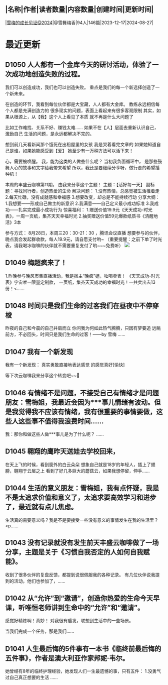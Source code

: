 |名称|作者|读者数量|内容数量|创建时间|更新时间|
---
|[雪梅的成长见证@2024](https://xiaobot.net/p/xuemei?refer=0b133df9-27dc-423b-8101-639049001c13)|@雪舞梅香|94人|146篇|2023-12-17|2024-08-27|

# 最近更新
## D1050 人人都有一个金库今天的研讨活动，体验了一次成功地创造失败的过程。
我们可以创造成功，我们也可以创造失败。
重点是我们的每一个新选择创造了一个新未来。

在创造的环节，我看到每位伙伴都是大宝藏，人人都有大金库。
教练永远相信每个人都是充满创造力的
很多现实的问题，表面上看起来有很多客观限制
其实，如果从根源上，从【我】这个人上看见了本质
就不再是什么大问题了

比如工作难找、关系不好、赚钱太难……
如果不在【人】层面去重新认识自己，激励自己
生活的问题，是永远都解决不完的。

想到前几天看新闻那个饿死在出租屋里的女孩
我是哭着看完文章的
如果她知道自己是谁，如果她能感受到【爱】
她至少有一万种方法可以活下来！

心，需要被唤醒。
我，能为这类的人做些什么呢？
当初我负面循环中，
是那些鼓舞人心的故事和文字给我带来希望
所以，我还是要继续分享呀，做行走的希望播种机！


本周的丰盛云咖啡第11期，
由我来分享这个主题！
主题：【活好每一天】
副标题：寻找同行者，创造热爱的生命
解决问题：
1.没有热情，总感觉被生活推着走
2.每天忙碌，没有成就感和幸福感
3.想要改变，却总是不能持续行动
分享大纲：
1.我想要——形成自己做主的新意识
2.我满意——自己定义最小成功标准
3.我成功——扎实完成最小成功行为
惊喜福利：
1.赠送价值19.9元《天天成功-时光表》，一周一页纸，集齐天天幸福时光
2.抽奖赠送价值59元爆款纸质书《清醒地活》3本

参与方式：
8月28日，本周三20：30-21：30 ，腾讯会议直播
想要参与的伙伴，晚点我会发起群收款，每人19.9元，请自愿支付哟~
（重要提醒：之前下单了时光表，请我喝冰咖啡的伙伴就不需要重复支付了哟~~~免费听）
<img src="https://static.xiaobot.net/file/2024-08-27/97124/e9c267313ae0aa6a2513db7f69c7e175.png">

## D1049 梅超疯来了！
1.昨晚参与晚风市集直播活动，我是摊主“晚疯”姐，吆喝卖表！
《天天成功-时光表》宇宙唯一限量定制款，
一页纸，集齐天天成功的幸福时光！一共卖出去13份！<......
## D1048 时间只是我们生命的过客我们在昼夜中不停穿梭
昨夜的自己和今晨的自己并肩而立
你问我为何如此热气腾腾，只因有梦要追
远眺前方，不必回头，时间只是我们生命的过客！——by 雪梅
......
## D1047 我有一个新发现
我有一个新发现：
真实勇敢直接地表达感觉
的感觉真好[愉快]

等下次云咖啡我来分享这个转变吧~~🎺

## D1046 有情绪不是问题，不接受自己有情绪才是问题朋友：雪梅姐，我最近会因为***事儿情绪有波动。但是我觉得我不应该有情绪，我有很重要的事情要做，这些人这些事不值得我浪费时间……
我：那你和做这些人做***事儿是为了什么呢？
......
## D1045 翱翔的鹰昨天送娃去学校回来，
在天上飞的时候，看到窗外的白云朵朵
想象自己就是18岁的年轻人，插上了翅膀，翱翔于云层之上
看到了好几多巨大的蘑菇云，如果我想停留，伸手......
## D1044 生活的意义朋友：雪梅姐，我有点怀疑，我是不是太追求价值和意义了，太追求要高效学习和进步了，最近就有点儿焦虑。
生活真的需要意义吗？我是不是要接受一些没有意义的事情发生在我的生活里？
<p......
## D1043 没有记录就没有发生前天丰盛云咖啡做了一场分享，主题是关于《习惯自我否定的人如何自我赋能》。
收到了很多伙伴的复盘反馈，都提到说很佩服我的各种记录。
有几位伙伴说我提到的活动，他们也参加了，......
## D1042 从“允许”到“邀请”，创造你热爱的生命今天早课，听唯恒老师讲到生命中的“允许”和“邀请”。
感觉好精炼啊！真妙！
对我很有启发，联想到生活中的一些场景。

当我们完成一个任务，那是我们......
## D1041 人生最后悔的5件事有一本书《临终前最后悔的五件事》，作者是澳大利亚作家邦妮·韦尔。
她曾经有8年的临终护理经验，她发现人们一生最遗憾的事，只有五件：
1.没勇气过自己真正想要的生活
......

